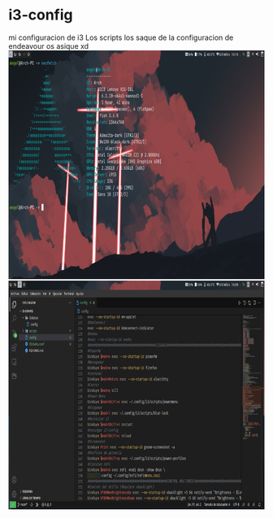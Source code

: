 # i3-config
mi configuracion de i3 
Los scripts los saque de la configuracion de endeavour os asique xd
<img src="https://github.com/Tom5521/i3-config/blob/0f18d140212b0d2f420afac744d701d325182624/Images/Captura%20de%20pantalla%20de%202023-02-11%2010-10-46.png" width="1366" height="450" />
<img src="https://github.com/Tom5521/i3-config/blob/0f18d140212b0d2f420afac744d701d325182624/Images/Captura%20de%20pantalla%20de%202023-02-11%2010-09-56.png" width="1366" height="450" />